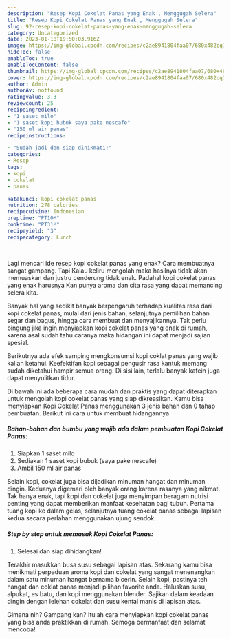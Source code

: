 ```yaml
---
description: "Resep Kopi Cokelat Panas yang Enak , Menggugah Selera"
title: "Resep Kopi Cokelat Panas yang Enak , Menggugah Selera"
slug: 92-resep-kopi-cokelat-panas-yang-enak-menggugah-selera
category: Uncategorized
date: 2023-01-18T19:50:03.916Z
image: https://img-global.cpcdn.com/recipes/c2ae8941804faa07/680x482cq70/kopi-cokelat-panas-foto-resep-utama.jpg
hideToc: false
enableToc: true
enableTocContent: false
thumbnail: https://img-global.cpcdn.com/recipes/c2ae8941804faa07/680x482cq70/kopi-cokelat-panas-foto-resep-utama.jpg
cover: https://img-global.cpcdn.com/recipes/c2ae8941804faa07/680x482cq70/kopi-cokelat-panas-foto-resep-utama.jpg
author: Admin
authorAv: notfound
ratingvalue: 3.3
reviewcount: 25
recipeingredient:
- "1 saset milo"
- "1 saset kopi bubuk saya pake nescafe"
- "150 ml air panas"
recipeinstructions:

- "Sudah jadi dan siap dinikmati!"
categories:
- Resep
tags:
- kopi
- cokelat
- panas

katakunci: kopi cokelat panas 
nutrition: 278 calories
recipecuisine: Indonesian
preptime: "PT10M"
cooktime: "PT31M"
recipeyield: "3"
recipecategory: Lunch

---
```



Lagi mencari ide resep kopi cokelat panas yang enak? Cara membuatnya sangat gampang. Tapi Kalau keliru mengolah maka hasilnya tidak akan memuaskan dan justru cenderung tidak enak. Padahal kopi cokelat panas yang enak harusnya Kan punya aroma dan cita rasa yang dapat memancing selera kita.


Banyak hal yang sedikit banyak berpengaruh terhadap kualitas rasa dari kopi cokelat panas, mulai dari jenis bahan, selanjutnya pemilihan bahan segar dan bagus, hingga cara membuat dan menyajikannya. Tak perlu bingung jika ingin menyiapkan kopi cokelat panas yang enak di rumah, karena asal sudah tahu caranya maka hidangan ini dapat menjadi sajian spesial.

Berikutnya ada efek samping mengkonsumsi kopi coklat panas yang wajib kalian ketahui. Keefektifan kopi sebagai pengusir rasa kantuk memang sudah diketahui hampir semua orang. Di sisi lain, terlalu banyak kafein juga dapat menyulitkan tidur.


Di bawah ini ada beberapa cara mudah dan praktis yang dapat diterapkan untuk mengolah kopi cokelat panas yang siap dikreasikan. Kamu bisa menyiapkan Kopi Cokelat Panas menggunakan 3 jenis bahan dan 0 tahap pembuatan. Berikut ini cara untuk membuat hidangannya.

<!--inarticleads1-->

##### Bahan-bahan dan bumbu yang wajib ada dalam pembuatan Kopi Cokelat Panas:

1. Siapkan 1 saset milo
1. Sediakan 1 saset kopi bubuk (saya pake nescafe)
1. Ambil 150 ml air panas


Selain kopi, cokelat juga bisa dijadikan minuman hangat dan minuman dingin. Keduanya digemari oleh banyak orang karena rasanya yang nikmat. Tak hanya enak, tapi kopi dan cokelat juga menyimpan beragam nutrisi penting yang dapat memberikan manfaat kesehatan bagi tubuh. Pertama tuang kopi ke dalam gelas, selanjutnya tuang cokelat panas sebagai lapisan kedua secara perlahan menggunakan ujung sendok. 

<!--inarticleads2-->

##### Step by step untuk memasak Kopi Cokelat Panas:


1. Selesai dan siap dihidangkan!

Terakhir masukkan busa susu sebagai lapisan atas. Sekarang kamu bisa menikmati perpaduan aroma kopi dan cokelat yang sangat menenangkan dalam satu minuman hangat bernama bicerin. Selain kopi, pastinya teh hangat dan coklat panas menjadi pilihan favorite anda. Haluskan susu, alpukat, es batu, dan kopi menggunakan blender. Sajikan dalam keadaan dingin dengan lelehan cokelat dan susu kental manis di lapisan atas. 

Gimana nih? Gampang kan? Itulah cara menyiapkan kopi cokelat panas yang bisa anda praktikkan di rumah. Semoga bermanfaat dan selamat mencoba!
